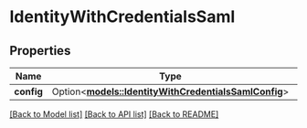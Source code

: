 # IdentityWithCredentialsSaml

## Properties

Name | Type | Description | Notes
------------ | ------------- | ------------- | -------------
**config** | Option<[**models::IdentityWithCredentialsSamlConfig**](identityWithCredentialsSamlConfig.md)> |  | [optional]

[[Back to Model list]](../README.md#documentation-for-models) [[Back to API list]](../README.md#documentation-for-api-endpoints) [[Back to README]](../README.md)


